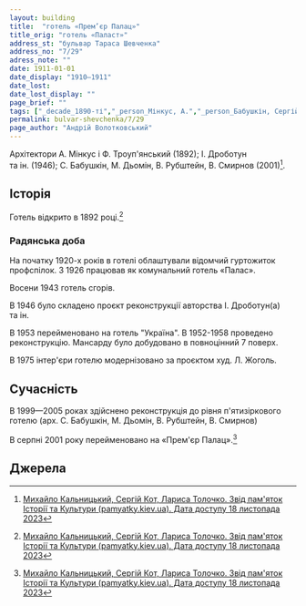 ```yaml
---
layout: building
title:  "готель «Прем’єр Палац»"
title_orig: "готель «Паласт»"
address_st: "бульвар Тараса Шевченка"
address_no: "7/29"
adress_note: ""
date: 1911-01-01
date_display: "1910—1911"
date_lost:
date_lost_display: ""
page_brief: ""
tags: ["_decade_1890-ті","_person_Мінкус, А.","_person_Бабушкін, Сергій","_person_Дьомін, М.","_person_Рубштейн, В.","_person_Смирнов, В.","_person_Троуп'янський, Ф.","_person_Дроботун, І.","_person_Жоголь, Л.","_street_Тараса Шевченка бульвар","_loc_Центр міста"]
permalink: bulvar-shevchenka/7/29
page_author: "Андрій Волотковський"
---
```

Архітектори А.&nbsp;Мінкус&nbsp;і Ф.&nbsp;Троуп'янський (1892); І.&nbsp;Дроботун та&nbsp;ін.&nbsp;(1946); С.&nbsp;Бабушкін, М.&nbsp;Дьомін, В.&nbsp;Рубштейн, В.&nbsp;Смирнов (2001)[^1].

## Історія

Готель відкрито в 1892 році.[^1]

### Радянська доба

На початку 1920-х років в готелі облаштували відомчий гуртожиток профспілок. З 1926 працював як комунальний готель «Палас».

Восени 1943 готель сгорів.

В 1946 було складено проєкт реконструкції авторства І.&nbsp;Дроботун(а) та&nbsp;ін. 

В 1953 перейменовано на готель "Україна". В 1952-1958 проведено реконструкцію. Мансарду було добудовано в повноцінний 7 поверх.

В 1975 інтер'єри готелю модернізовано за проєктом худ.&nbsp;Л.&nbsp;Жоголь.

## Сучасність

В 1999—2005 роках здійснено реконструкція до рівня п'ятизіркового готелю (арх. С.&nbsp;Бабушкін, М.&nbsp;Дьомін, В.&nbsp;Рубштейн, В.&nbsp;Смирнов)

В серпні 2001 року перейменовано на «Прем'єр Палац».[^1]

## Джерела
[^1]: [Михайло Кальницький, Сергій Кот, Лариса Толочко. Звід пам'яток Історії та Культури (pamyatky.kiev.ua). Дата доступу 18 листопада 2023](https://pamyatky.kiev.ua/streets/shevchenka-bulv/gotel-palast-kin-19-poch-20-st_-v-yakomu-pidpisav-zrechennya-getman-skoropadskiy-p-p_-mistilisya-pidrozdili-narodnogo-komisariatu-osviti-usrr-prozhivali-vidomi-diyachi-nauki-i-kulturi)